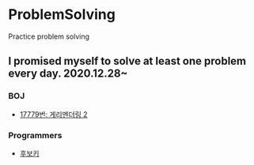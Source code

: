 # ProblemSolving
Practice problem solving


## I promised myself to solve at least one problem every day. 2020.12.28~


### BOJ
- [17779번: 게리멘더링 2](./BOJ/17779.cpp)

### Programmers
- [후보키](./Programmers/Level2/46.py)
